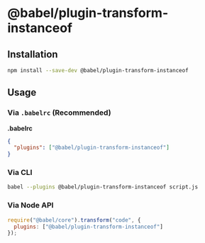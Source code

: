 # @babel/plugin-transform-instanceof

## Installation

```sh
npm install --save-dev @babel/plugin-transform-instanceof
```

## Usage

### Via `.babelrc` (Recommended)

**.babelrc**

```json
{
  "plugins": ["@babel/plugin-transform-instanceof"]
}
```

### Via CLI

```sh
babel --plugins @babel/plugin-transform-instanceof script.js
```

### Via Node API

```javascript
require("@babel/core").transform("code", {
  plugins: ["@babel/plugin-transform-instanceof"]
});
```
